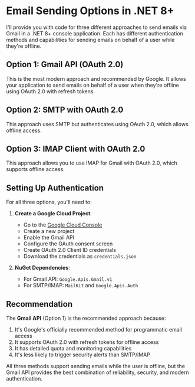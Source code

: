 # Email Sending Options in .NET 8+

I'll provide you with code for three different approaches to send emails via Gmail in a .NET 8+ console application. Each has different authentication methods and capabilities for sending emails on behalf of a user while they're offline.

## Option 1: Gmail API (OAuth 2.0)

This is the most modern approach and recommended by Google. It allows your application to send emails on behalf of a user when they're offline using OAuth 2.0 with refresh tokens.

## Option 2: SMTP with OAuth 2.0

This approach uses SMTP but authenticates using OAuth 2.0, which allows offline access.



## Option 3: IMAP Client with OAuth 2.0

This approach allows you to use IMAP for Gmail with OAuth 2.0, which supports offline access.



## Setting Up Authentication

For all three options, you'll need to:

1. **Create a Google Cloud Project**:
   - Go to the [Google Cloud Console](https://console.cloud.google.com/)
   - Create a new project
   - Enable the Gmail API
   - Configure the OAuth consent screen
   - Create OAuth 2.0 Client ID credentials
   - Download the credentials as `credentials.json`

2. **NuGet Dependencies**:
   - For Gmail API: `Google.Apis.Gmail.v1`
   - For SMTP/IMAP: `MailKit` and `Google.Apis.Auth`

## Recommendation

The **Gmail API** (Option 1) is the recommended approach because:

1. It's Google's officially recommended method for programmatic email access
2. It supports OAuth 2.0 with refresh tokens for offline access
3. It has detailed quota and monitoring capabilities
4. It's less likely to trigger security alerts than SMTP/IMAP

All three methods support sending emails while the user is offline, but the Gmail API provides the best combination of reliability, security, and modern authentication.